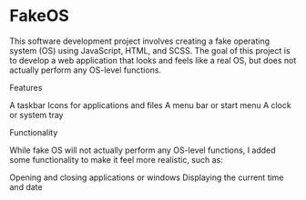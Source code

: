 # FakeOS

This software development project involves creating a fake operating system (OS) using JavaScript, HTML, and SCSS. The goal of this project is to develop a web application that looks and feels like a real OS, but does not actually perform any OS-level functions.

Features


A taskbar
Icons for applications and files
A menu bar or start menu
A clock or system tray




Functionality


While fake OS will not actually perform any OS-level functions, I added some functionality to make it feel more realistic, such as:

Opening and closing applications or windows
Displaying the current time and date
